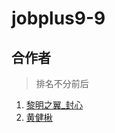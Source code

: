 # jobplus9-9

## 合作者
> 排名不分前后
1. [黎明之翼_封心](https://github.com/Raymond38324)
2. [黄健楸](https://github.com/linxixizhi/jobplus9-9/edit/master/README.md)
